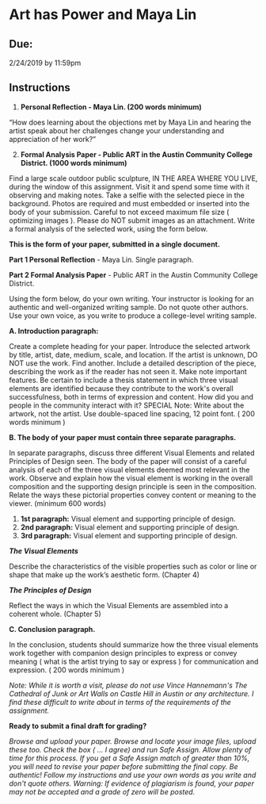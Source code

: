 # Art has Power and Maya Lin

## Due:
2/24/2019 by 11:59pm

## Instructions

1. **Personal Reflection - Maya Lin.  (200 words minimum)** 


“How does learning about the objections met by Maya Lin and hearing the artist speak about her challenges change your understanding and appreciation of her work?”



2. **Formal Analysis Paper - Public ART in the Austin Community College District. (1000 words minimum)**


Find a large scale outdoor public sculpture, IN THE AREA WHERE YOU LIVE, during the window of this assignment. Visit it and spend some time with it observing and making notes. Take a selfie with the selected piece in the background. Photos are required and must embedded or inserted into the body of your submission. Careful to not exceed maximum file size ( optimizing images ). Please do NOT submit images as an attachment. Write a formal analysis of the selected work, using the form below.


**This is the form of your paper, submitted in a single document.**

**Part 1 Personal Reflection** - Maya Lin. Single paragraph.

**Part 2 Formal Analysis Paper** - Public ART in the Austin Community College District. 


Using the form below, do your own writing. Your instructor is looking for an authentic and well-organized writing sample. Do not quote other authors. Use your own voice, as you write to produce a college-level writing sample.


**A. Introduction paragraph:**


Create a complete heading for your paper. Introduce the selected artwork by title, artist, date, medium, scale, and location. If the artist is unknown, DO NOT use the work. Find another. Include a detailed description of the piece, describing the work as if the reader has not seen it. Make note important features. Be certain to include a thesis statement in which three visual elements are identified because they contribute to the work's overall successfulness, both in terms of expression and content. How did you and people in the community interact with it? SPECIAL Note: Write about the artwork, not the artist. Use double-spaced line spacing, 12 point font. ( 200 words minimum )


**B. The body of your paper must contain three separate paragraphs.**


In separate paragraphs, discuss three different Visual Elements and related Principles of Design seen. The body of the paper will consist of a careful analysis of each of the three visual elements deemed most relevant in the work.  Observe and explain how the visual element is working in the overall composition and the supporting design principle is seen in the composition. Relate the ways these pictorial properties convey content or meaning to the viewer. (minimum 600 words) 

1. **1st paragraph:** Visual element and supporting principle of design.
2. **2nd paragraph:** Visual element and supporting principle of design.
3. **3rd paragraph:** Visual element and supporting principle of design.

***The Visual Elements***


Describe the characteristics of the visible properties such as color or line or shape that make up the work’s aesthetic form. (Chapter 4)


***The Principles of Design***


Reflect the ways in which the Visual Elements are assembled into a coherent whole. (Chapter 5)


**C. Conclusion paragraph.**


In the conclusion, students should summarize how the three visual elements work together with companion design principles to express or convey meaning ( what is the artist trying to say or express ) for communication and expression. ( 200 words minimum )


*Note: While it is worth a visit, please do not use Vince Hannemann's The Cathedral of Junk or Art Walls on Castle Hill in Austin or any architecture. I find these difficult to write about in terms of the requirements of the assignment.*

**Ready to submit a final draft for grading?**

*Browse and upload your paper. Browse and locate your image files, upload these too. Check the box ( ... I agree) and run Safe Assign. Allow plenty of time for this process. If you get a Safe Assign match of greater than 10%, you will need to revise your paper before submitting the final copy. Be authentic! Follow my instructions and use your own words as you write and don't quote others. Warning: If evidence of plagiarism is found, your paper may not be accepted and a grade of zero will be posted.*
